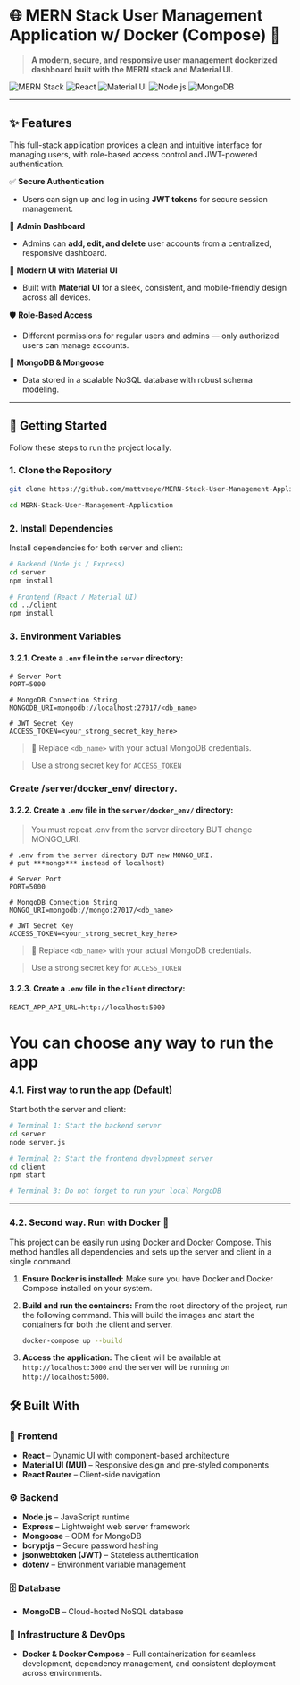 
# 🌐 MERN Stack User Management Application w/ Docker (Compose)  🐋

> **A modern, secure, and responsive user management dockerized dashboard built with the MERN stack and Material UI.**

![MERN Stack](https://img.shields.io/badge/MERN-Stack-blue?logo=mongodb&logoColor=white&color=1e40af)
![React](https://img.shields.io/badge/React-v18-green?logo=react&logoColor=white)
![Material UI](https://img.shields.io/badge/Material--UI-%231976D2?logo=mui&logoColor=white)
![Node.js](https://img.shields.io/badge/Node.js-%2368A063?logo=node.js&logoColor=white)
![MongoDB](https://img.shields.io/badge/MongoDB-%2347A248?logo=mongodb&logoColor=white)

---

## ✨ Features

This full-stack application provides a clean and intuitive interface for managing users, with role-based access control and JWT-powered authentication.

✅ **Secure Authentication**  
- Users can sign up and log in using **JWT tokens** for secure session management.

🔐 **Admin Dashboard**  
- Admins can **add, edit, and delete** user accounts from a centralized, responsive dashboard.

🎨 **Modern UI with Material UI**  
- Built with **Material UI** for a sleek, consistent, and mobile-friendly design across all devices.

🛡️ **Role-Based Access**  
- Different permissions for regular users and admins — only authorized users can manage accounts.

💾 **MongoDB & Mongoose**  
- Data stored in a scalable NoSQL database with robust schema modeling.

---

## 🚀 Getting Started

Follow these steps to run the project locally.

### 1. Clone the Repository

```bash
git clone https://github.com/mattveeye/MERN-Stack-User-Management-Application

cd MERN-Stack-User-Management-Application
```

### 2. Install Dependencies

Install dependencies for both server and client:

```bash
# Backend (Node.js / Express)
cd server
npm install

# Frontend (React / Material UI)
cd ../client
npm install

```



### 3. Environment Variables

#### 3.2.1. Create a `.env` file in the `server` directory:

```env
# Server Port
PORT=5000

# MongoDB Connection String
MONGODB_URI=mongodb://localhost:27017/<db_name>

# JWT Secret Key
ACCESS_TOKEN=<your_strong_secret_key_here>
```

> 🔐 Replace `<db_name>` with your actual MongoDB credentials.  

> Use a strong secret key for `ACCESS_TOKEN` 

### Create /server/docker_env/ directory.
#### 3.2.2. Create a `.env` file in the `server/docker_env/` directory:
> You must repeat .env from the server directory BUT change MONGO_URI.
```env
# .env from the server directory BUT new MONGO_URI. 
# put ***mongo*** instead of localhost)

# Server Port
PORT=5000 

# MongoDB Connection String
MONGO_URI=mongodb://mongo:27017/<db_name>

# JWT Secret Key
ACCESS_TOKEN=<your_strong_secret_key_here>
```
> 🔐 Replace `<db_name>` with your actual MongoDB credentials.  

> Use a strong secret key for `ACCESS_TOKEN` 



#### 3.2.3. Create a `.env` file in the `client` directory:
```env
REACT_APP_API_URL=http://localhost:5000
```
<h1> You can choose any way to run the app</h1>

### 4.1. First way to run the app (Default)

Start both the server and client:

```bash
# Terminal 1: Start the backend server
cd server
node server.js
```

```bash
# Terminal 2: Start the frontend development server
cd client
npm start
```

```bash
# Terminal 3: Do not forget to run your local MongoDB
```

---

### 4.2. Second way. Run with Docker 🐳

This project can be easily run using Docker and Docker Compose. This method handles all dependencies and sets up the server and client in a single command.

1.  **Ensure Docker is installed:** Make sure you have Docker and Docker Compose installed on your system.

2.  **Build and run the containers:** From the root directory of the project, run the following command. This will build the images and start the containers for both the client and server.

    ```bash
    docker-compose up --build
    ```

3.  **Access the application:** The client will be available at `http://localhost:3000` and the server will be running on `http://localhost:5000`.



## 🛠️ Built With

### 🎨 Frontend
- **React** – Dynamic UI with component-based architecture
- **Material UI (MUI)** – Responsive design and pre-styled components
- **React Router** – Client-side navigation

### ⚙️ Backend
- **Node.js** – JavaScript runtime
- **Express** – Lightweight web server framework
- **Mongoose** – ODM for MongoDB
- **bcryptjs** – Secure password hashing
- **jsonwebtoken (JWT)** – Stateless authentication
- **dotenv** – Environment variable management

### 🗄️ Database
- **MongoDB** – Cloud-hosted NoSQL database

### 🐳 Infrastructure & DevOps 

- **Docker & Docker Compose**  – Full containerization for seamless development, dependency management, and consistent deployment across environments.
     
